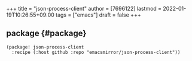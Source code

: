 +++
title = "json-process-client"
author = [7696122]
lastmod = 2022-01-19T10:26:55+09:00
tags = ["emacs"]
draft = false
+++

## package {#package}

```elisp
(package! json-process-client
  :recipe (:host github :repo "emacsmirror/json-process-client"))
```
